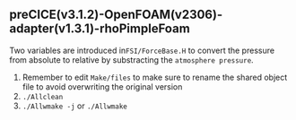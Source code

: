 ## preCICE(v3.1.2)-OpenFOAM(v2306)-adapter(v1.3.1)-rhoPimpleFoam

Two variables are introduced in`FSI/ForceBase.H` to convert the pressure from absolute to relative by substracting the `atmosphere pressure`.

1. Remember to edit `Make/files` to make sure to rename the shared object file to avoid overwriting the original version
2. `./Allclean`
3. `./Allwmake -j` or `./Allwmake`
